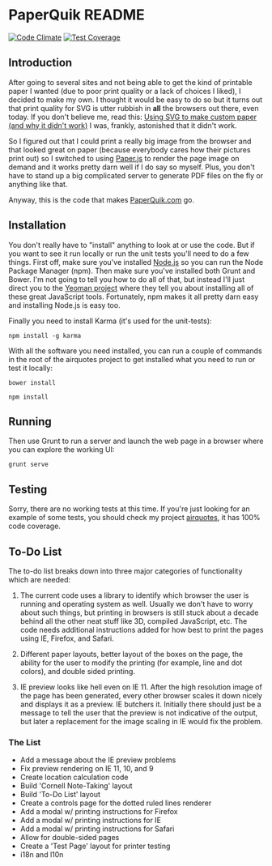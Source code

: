 # PaperQuik README

[![Code Climate](https://codeclimate.com/github/JohnMunsch/PaperQuik/badges/gpa.svg)](https://codeclimate.com/github/JohnMunsch/PaperQuik)  [![Test Coverage](https://codeclimate.com/github/JohnMunsch/PaperQuik/badges/coverage.svg)](https://codeclimate.com/github/JohnMunsch/PaperQuik)

## Introduction

After going to several sites and not being able to get the kind of printable paper I wanted (due to poor print quality or a lack of choices I liked), I decided to make my own. I thought it would be easy to do so but it turns out that print quality for SVG is utter rubbish in **all** the browsers out there, even today. If you don't believe me, read this: [Using SVG to make custom paper (and why it didn't work)](http://johnmunsch.com/2013/09/01/using-svg-to-make-custom-paper-and-why-it-didnt-work/) I was, frankly, astonished that it didn't work.

So I figured out that I could print a really big image from the browser and that looked great on paper (because everybody cares how their pictures print out) so I switched to using [Paper.js](http://paperjs.org/) to render the page image on demand and it works pretty darn well if I do say so myself. Plus, you don't have to stand up a big complicated server to generate PDF files on the fly or anything like that.

Anyway, this is the code that makes [PaperQuik.com](http://paperquik.com) go.

## Installation

You don't really have to "install" anything to look at or use the code. But if you want to see it run locally or run the unit tests you'll need to do a few things. First off, make sure you've installed [Node.js](http://nodejs.org) so you can run the Node Package Manager (npm). Then make sure you've installed both Grunt and Bower. I'm not going to tell you how to do all of that, but instead I'll just direct you to the [Yeoman project](http://yeoman.io) where they tell you about installing all of these great JavaScript tools. Fortunately, npm makes it all pretty darn easy and installing Node.js is easy too.

Finally you need to install Karma (it's used for the unit-tests):

`npm install -g karma`

With all the software you need installed, you can run a couple of commands in the root of the airquotes project to get installed what you need to run or test it locally:

`bower install`

`npm install`

## Running

Then use Grunt to run a server and launch the web page in a browser where you can explore the working UI:

`grunt serve`

## Testing

Sorry, there are no working tests at this time. If you're just looking for an example of some tests, you should check my project [airquotes](), it has 100% code coverage.

## To-Do List

The to-do list breaks down into three major categories of functionality which are needed: 

1. The current code uses a library to identify which browser the user is running and operating system as well. Usually we don't have to worry about such things, but printing in browsers is still stuck about a decade behind all the other neat stuff like 3D, compiled JavaScript, etc. The code needs additional instructions added for how best to print the pages using IE, Firefox, and Safari.

1. Different paper layouts, better layout of the boxes on the page, the ability for the user to modify the printing (for example, line and dot colors), and double sided printing.

1. IE preview looks like hell even on IE 11. After the high resolution image of the page has been generated, every other browser scales it down nicely and displays it as a preview. IE butchers it. Initially there should just be a message to tell the user that the preview is not indicative of the output, but later a replacement for the image scaling in IE would fix the problem.

### The List

* Add a message about the IE preview problems
* Fix preview rendering on IE 11, 10, and 9
* Create location calculation code
* Build 'Cornell Note-Taking' layout
* Build 'To-Do List' layout
* Create a controls page for the dotted ruled lines renderer
* Add a modal w/ printing instructions for Firefox
* Add a modal w/ printing instructions for IE
* Add a modal w/ printing instructions for Safari
* Allow for double-sided pages
* Create a 'Test Page' layout for printer testing
* i18n and l10n
